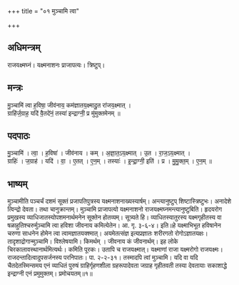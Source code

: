 +++
title = "०१ मुञ्चामि त्वा"

+++
## अधिमन्त्रम्
राजयक्ष्मघ्नं। यक्ष्मनाशनः प्राजापत्यः। त्रिष्टुप्।

## मन्त्रः
मु॒ञ्चामि॑ त्वा ह॒विषा॒ जीव॑नाय॒ कम॑ज्ञातय॒क्ष्मादु॒त रा॑जय॒क्ष्मात् ।  
ग्राहि॑र्ज॒ग्राह॒ यदि॑ वै॒तदे॑नं॒ तस्या॑ इन्द्राग्नी॒ प्र मु॑मुक्तमेनम् ॥

## पदपाठः
मु॒ञ्चामि॑ । त्वा॒ । ह॒विषा॑ । जीव॑नाय । कम् । अ॒ज्ञा॒त॒ऽय॒क्ष्मात् । उ॒त । रा॒ज॒ऽय॒क्ष्मात् ।  
ग्राहिः॑ । ज॒ग्राह॑ । यदि॑ । वा॒ । ए॒तत् । ए॒न॒म् । तस्याः॑ । इ॒न्द्रा॒ग्नी॒ इति॑ । प्र । मु॒मु॒क्त॒म् । ए॒न॒म् ॥

## भाष्यम्
मुञ्चामीति पञ्चर्चं दशमं सूक्तं प्रजापतिपुत्रस्य यक्ष्मनाशनाख्यस्यार्षम्। अन्त्यानुष्टुप् शिष्टास्त्रिष्टुभः। अनादेशे त्विन्द्रो देवता। तथा चानुक्रान्तम्। मुञ्चामि प्राजापत्यो यक्ष्मनाशनो राजयक्ष्मघ्नमन्त्यानुष्टुबिति। हृदयरोग प्रमुखस्य व्याधिजातस्योपशमनार्थमनेन सूक्तेन होतव्यम्। सूत्र्यते हि। व्याधितस्यातुरस्य यक्ष्मगृहीतस्य वा षळाहुतिश्चरुर्मुञ्चामि त्वा हविशा जीवनाय कमित्येतेन। आ. गृ. ३-६-४। इति॥हे यक्ष्माभिभूत हविषानेन चरुणा साधनेन होमेन त्वा त्वामज्ञातयक्श्मात्। अयमेतत्संज्ञ इत्यप्रज्ञातः शरीरगतो रोगोऽज्ञातयक्षः। तादृशाद्रोगान्मुञ्चामि। विश्लेषयामि। किमर्थम् । जीवनाय कं जीवनार्थम्। इह लोके चिरकालावस्थानार्थमित्यर्थः। कमिति पूरकः। उतापि च राजयक्ष्मात्। यक्ष्माणां राजा यक्ष्मरोगो राजयक्ष्मः। राजदन्तादित्वादुपसर्जनस्य परनिपातः। पा. २-२-३१। तस्मादपि त्वां मुञ्चामि। यदि वा यदि चैतदेतस्मिन्समय एनं व्याधितं पुरुषं ग्राहिर्गृहणशीला ग्रहरूपादेवता जग्राह गृहीतवती तस्या देवतायाः सकाशाद्धे इन्द्राग्नी एनं प्रमुमुक्तम्। प्रमोचयतम्॥१॥
